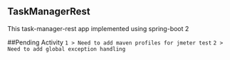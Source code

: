## TaskManagerRest
 
 This task-manager-rest app implemented using spring-boot 2
 

##Pending Activity 
 `1 > Need to add maven profiles for jmeter test`
 `2 > Need to add global exception handling`